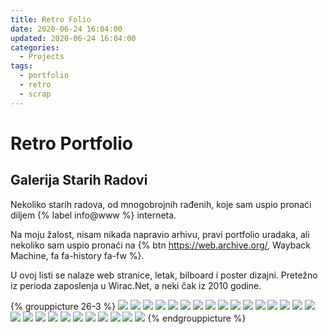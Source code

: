 ```yaml
---
title: Retro Folio
date: 2020-06-24 16:04:00
updated: 2020-06-24 16:04:00
categories:
  - Projects
tags:
  - portfolio
  - retro
  - scrap
---
```


# Retro Portfolio

## Galerija Starih Radovi

Nekoliko starih radova, od mnogobrojnih rađenih, koje sam uspio pronaći diljem {% label info@www %} interneta.

<!--more-->

Na moju žalost, nisam nikada napravio arhivu, pravi portfolio uradaka, ali nekoliko sam uspio pronaći na {% btn https://web.archive.org/, Wayback Machine, fa fa-history  fa-fw %}.

U ovoj listi se nalaze web stranice, letak, bilboard i poster dizajni. Pretežno iz perioda zaposlenja u Wirac.Net, a neki čak iz 2010 godine.

{% grouppicture 26-3 %}
![](https://static.monkeyshub.space/fragments/portfolio/after.jpg)
![](https://static.monkeyshub.space/fragments/portfolio/fering.jpg)
![](https://static.monkeyshub.space/fragments/portfolio/fta.jpg)
![](https://static.monkeyshub.space/fragments/portfolio/meplast.jpg)
![](https://static.monkeyshub.space/fragments/portfolio/sk.jpg)
![](https://static.monkeyshub.space/fragments/portfolio/zavod.jpg)
![](https://static.monkeyshub.space/fragments/portfolio/003retro.png)
![](https://static.monkeyshub.space/fragments/portfolio/004retro.jpg)
![](https://static.monkeyshub.space/fragments/portfolio/005retro.jpg)
![](https://static.monkeyshub.space/fragments/portfolio/010retro.jpg)
![](https://static.monkeyshub.space/fragments/portfolio/007retro.jpg)
![](https://static.monkeyshub.space/fragments/portfolio/008retro.jpg)
![](https://static.monkeyshub.space/fragments/portfolio/009retro.jpg)
![](https://static.monkeyshub.space/fragments/portfolio/006retro.jpg)
![](https://static.monkeyshub.space/fragments/portfolio/011retro.jpg)
![](https://static.monkeyshub.space/fragments/portfolio/012retro.jpg)
![](https://static.monkeyshub.space/fragments/portfolio/013retro.jpg)
![](https://static.monkeyshub.space/fragments/portfolio/020retro.png)
![](https://static.monkeyshub.space/fragments/portfolio/015retro.jpg)
![](https://static.monkeyshub.space/fragments/portfolio/021retro.jpg)
![](https://static.monkeyshub.space/fragments/portfolio/017retro.jpg)
![](https://static.monkeyshub.space/fragments/portfolio/018retro.jpg)
![](https://static.monkeyshub.space/fragments/portfolio/022retro.jpg)
![](https://static.monkeyshub.space/fragments/portfolio/014retro.jpg)
![](https://static.monkeyshub.space/fragments/portfolio/016retro.jpg)
![](https://static.monkeyshub.space/fragments/portfolio/019retro.jpg)
![](https://static.monkeyshub.space/fragments/portfolio/023retro.jpg)
{% endgrouppicture %}
